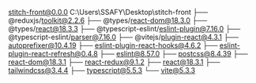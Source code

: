 stitch-front@0.0.0 C:\Users\SSAFY\Desktop\stitch-front
├── @reduxjs/toolkit@2.2.6
├── @types/react-dom@18.3.0
├── @types/react@18.3.3
├── @typescript-eslint/eslint-plugin@7.16.0
├── @typescript-eslint/parser@7.16.0
├── @vitejs/plugin-react@4.3.1
├── autoprefixer@10.4.19
├── eslint-plugin-react-hooks@4.6.2
├── eslint-plugin-react-refresh@0.4.8
├── eslint@8.57.0
├── postcss@8.4.39
├── react-dom@18.3.1
├── react-redux@9.1.2
├── react@18.3.1
├── tailwindcss@3.4.4
├── typescript@5.5.3
└── vite@5.3.3
